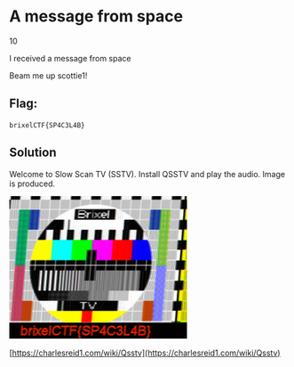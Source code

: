 # A message from space
10

I received a message from space

Beam me up scottie1!

## Flag:
```
brixelCTF{SP4C3L4B}
```

## Solution
Welcome to Slow Scan TV (SSTV). Install QSSTV and play the audio. Image is produced.

![](message.png)

[https://charlesreid1.com/wiki/Qsstv](https://charlesreid1.com/wiki/Qsstv)